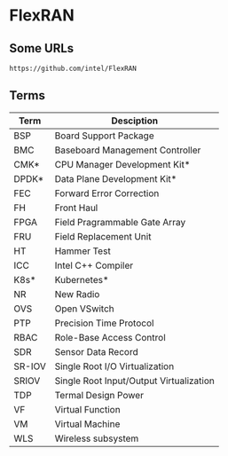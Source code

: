 FlexRAN
=======

## Some URLs

    https://github.com/intel/FlexRAN

## Terms

| Term   | Desciption                              |
|--------|-----------------------------------------|
| BSP    | Board Support Package                   |
| BMC    | Baseboard Management Controller         |
| CMK*   | CPU Manager Development Kit*            |
| DPDK*  | Data Plane Development Kit*             |
| FEC    | Forward Error Correction                |
| FH     | Front Haul                              |
| FPGA   | Field Pragrammable Gate Array           |
| FRU    | Field Replacement Unit                  |
| HT     | Hammer Test                             |
| ICC    | Intel C++ Compiler                      |
| K8s*   | Kubernetes*                             |
| NR     | New Radio                               |
| OVS    | Open VSwitch                            |
| PTP    | Precision Time Protocol                 |
| RBAC   | Role-Base Access Control                |
| SDR    | Sensor Data Record                      |
| SR-IOV | Single Root I/O Virtualization          |
| SRIOV  | Single Root Input/Output Virtualization |
| TDP    | Termal Design Power                     |
| VF     | Virtual Function                        |
| VM     | Virtual Machine                         |
| WLS    | Wireless subsystem                      |
